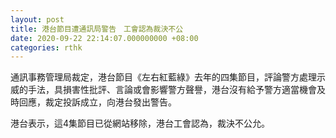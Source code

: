 ```yaml
---
layout: post
title: 港台節目遭通訊局警告　工會認為裁決不公
date: 2020-09-22 22:14:07.000000000 +08:00
categories: rthk
---
```


通訊事務管理局裁定，港台節目《左右紅藍綠》去年的四集節目，評論警方處理示威的手法，具損害性批評、言論或會影響警方聲譽，港台沒有給予警方適當機會及時回應，裁定投訴成立，向港台發出警告。 

港台表示，這4集節目已從網站移除，港台工會認為，裁決不公允。
